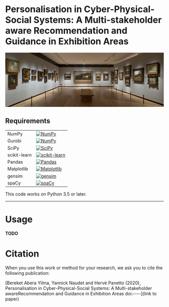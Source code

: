 # Personalisation in Cyber-Physical-Social Systems: A Multi-stakeholder aware Recommendation and Guidance in Exhibition Areas

<p align="center">
<img width="1100"  src="/figures/cover.jpg"/> 
</p>




## Requirements

<table>
<tr>
  <td>NumPy</td>
  <td>
    <a href="https://www.numpy.org/">
    <img src="https://img.shields.io/badge/NumPy-v1.19.1-green" alt="NumPy" />
    </a>
  </td>
</tr>

<tr>
  <td>Gurobi</td>
  <td>
    <a href="https://www.gurobi.com/">
    <img src="https://img.shields.io/badge/Gurobi-v9.0-red" alt="NumPy" />
    </a>
  </td>
</tr>

<tr>
  <td>SciPy</td>
  <td>
    <a href="https://www.scipy.org/">
    <img src="https://img.shields.io/badge/SciPy-v1.5.2-blue" alt="SciPy" />
    </a>
  </td>
</tr>
<tr>
  <td>scikit-learn</td>
  <td>
    <a href="scikit-learn.org/">
    <img src="https://img.shields.io/badge/scikit--learn-v0.23.2-blueviolet" alt="scikit-learn" />
    </a>
</td>
</tr>
<tr>
  <td>Pandas</td>
  <td>
    <a href="pandas.pydata.org/">
    <img src="https://img.shields.io/badge/pandas-v1.1.1-blue" alt="Pandas" />
    </a>
  </td>
</tr>
<tr>
  <td>Matplotlib</td>
  <td>
    <a href="https://matplotlib.org/">
    <img src="https://img.shields.io/badge/Matplotlib-v3.3.1-orange" alt="Matplotlib" />
    </a>
  </td>
</tr>
<tr>
	<td>gensim</td>
	<td>
		<a href="https://radimrehurek.com/gensim/">
		<img src="https://img.shields.io/badge/gensim-v3.8.3-blue"  alt="gensim" />
	</a>
	</td>
</tr>
<tr>
	<td>spaCy</td>
	<td>
		<a href="https://spacy.io/usage">
		<img src="https://img.shields.io/badge/spaCy-v2.3.2-ff69b4"  alt="spaCy" />
	</a>
	</td>
</tr>
</table>

This code  works on Python 3.5 or later.

* * *
# Usage

#### TODO

Citation
========

When you use this work or method for your research, we ask you to cite the following publication:

[Bereket Abera Yilma, Yannick Naudet and Hervé Panetto (2020), Personalisation in Cyber-Physical-Social Systems: A Multi-stakeholder awareRecommendation and Guidance in Exhibition Areas doi:----](link to paper)

